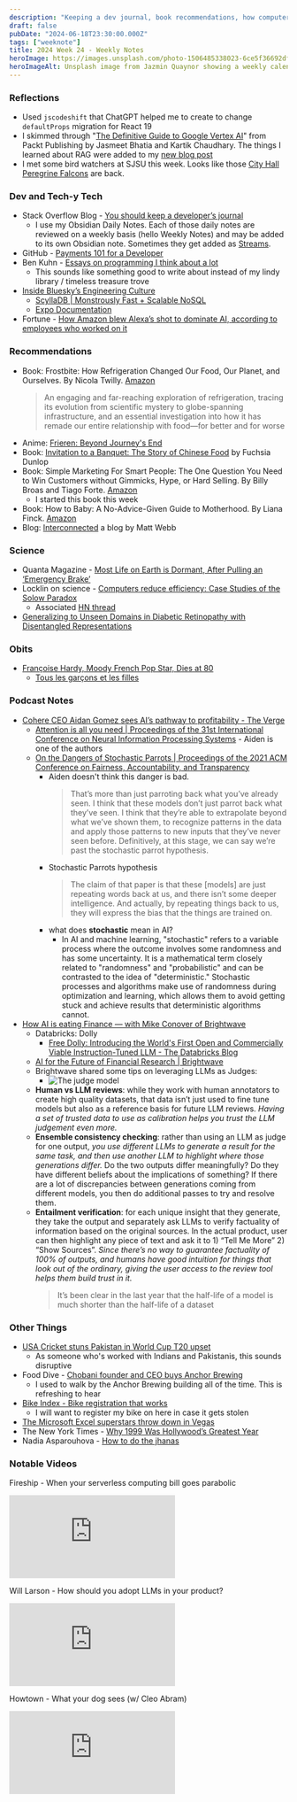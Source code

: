 ```yaml
---
description: "Keeping a dev journal, book recommendations, how computers reduce efficiency, introduction to jhanas, some podcast notes about AI companies, and how do dogs see color."
draft: false
pubDate: "2024-06-18T23:30:00.000Z"
tags: ["weeknote"]
title: 2024 Week 24 - Weekly Notes
heroImage: https://images.unsplash.com/photo-1506485338023-6ce5f36692df?ixlib=rb-4.0.3&ixid=M3wxMjA3fDB8MHxwaG90by1wYWdlfHx8fGVufDB8fHx8fA%3D%3D&auto=format&fit=crop&w=2370&q=80
heroImageAlt: Unsplash image from Jazmin Quaynor showing a weekly calendar
---
```


### Reflections

- Used `jscodeshift` that ChatGPT helped me to create to change `defaultProps` migration for React 19
- I skimmed through "[The Definitive Guide to Google Vertex AI](https://www.packtpub.com/en-us/product/the-definitive-guide-to-google-vertex-ai-9781801815260)" from Packt Publishing by Jasmeet Bhatia and Kartik Chaudhary. The things I learned about RAG were added to my [new blog post](/blog/2024-06-18-rag/)
- I met some bird watchers at SJSU this week. Looks like those [City Hall Peregrine Falcons](https://www.sanjoseca.gov/news-stories/city-hall-falcons) are back.

### Dev and Tech-y Tech

- Stack Overflow Blog - [You should keep a developer’s journal](https://stackoverflow.blog/2024/05/22/you-should-keep-a-developer-s-journal/?utm_source=tldrwebdev)
  - I use my Obsidian Daily Notes. Each of those daily notes are reviewed on a weekly basis (hello Weekly Notes) and may be added to its own Obsidian note. Sometimes they get added as [Streams](/curation/stream).
- GitHub - [Payments 101 for a Developer](https://github.com/juspay/hyperswitch/wiki/Payments-101-for-a-Developer?utm_source=tldrnewsletter)
- Ben Kuhn - [Essays on programming I think about a lot](https://www.benkuhn.net/progessays/?utm_source=tldrwebdev)
  - This sounds like something good to write about instead of my lindy library / timeless treasure trove
- [Inside Bluesky’s Engineering Culture](https://newsletter.pragmaticengineer.com/p/bluesky-engineering-culture)
  - [ScyllaDB | Monstrously Fast + Scalable NoSQL](https://www.scylladb.com/)
  - [Expo Documentation](https://docs.expo.dev/)
- Fortune - [How Amazon blew Alexa’s shot to dominate AI, according to employees who worked on it](https://fortune.com/2024/06/12/amazon-insiders-why-new-alexa-llm-generative-ai-conversational-chatbot-missing-in-action/?utm_source=tldrnewsletter)

### Recommendations

- Book: Frostbite: How Refrigeration Changed Our Food, Our Planet, and Ourselves. By Nicola Twilly. [Amazon](https://www.amazon.com/Frostbite-Refrigeration-Changed-Planet-Ourselves/dp/0735223289)
  > An engaging and far-reaching exploration of refrigeration, tracing its evolution from scientific mystery to globe-spanning infrastructure, and an essential investigation into how it has remade our entire relationship with food—for better and for worse
- Anime: [Frieren: Beyond Journey's End](https://www.crunchyroll.com/series/GG5H5XQX4/frieren-beyond-journeys-end)
- Book: [Invitation to a Banquet: The Story of Chinese Food](http://www.fuchsiadunlop.com/books/invitation-to-a-banquet-the-story-of-chinese-food/) by Fuchsia Dunlop
- Book: Simple Marketing For Smart People: The One Question You Need to Win Customers without Gimmicks, Hype, or Hard Selling. By Billy Broas and Tiago Forte. [Amazon](https://www.amazon.com/Simple-Marketing-Smart-People-Customers/dp/B0D66H733H/ref=tmm_pap_swatch_0?_encoding=UTF8&qid=&sr=&ck_subscriber_id=1900202893&utm_source=convertkit&utm_medium=email&utm_campaign=The%20Ultimate%20Tool%20for%20Thought)
  - I started this book this week
- Book: How to Baby: A No-Advice-Given Guide to Motherhood. By Liana Finck. [Amazon](https://www.amazon.com/How-Baby-No-Advice-Given-Motherhood-Drawings-ebook/dp/B0CC1H99QG)
- Blog: [Interconnected](https://interconnected.org/home/) a blog by Matt Webb

### Science

- Quanta Magazine - [Most Life on Earth is Dormant, After Pulling an ‘Emergency Brake’](https://www.quantamagazine.org/most-life-on-earth-is-dormant-after-pulling-an-emergency-brake-20240605/?utm_source=tldrnewsletter)
- Locklin on science - [Computers reduce efficiency: Case Studies of the Solow Paradox](https://scottlocklin.wordpress.com/2023/11/21/computers-reduce-efficiency-case-studies-of-the-solow-paradox/)
  - Associated [HN thread](https://news.ycombinator.com/item?id=40233938)
- [Generalizing to Unseen Domains in Diabetic Retinopathy with Disentangled Representations](https://arxiv.org/abs/2406.06384v1?utm_source=tldrai)

### Obits

- [Françoise Hardy, Moody French Pop Star, Dies at 80](https://www.nytimes.com/2024/06/12/arts/music/francoise-hardy-dead.html?campaign_id=9&emc=edit_nn_20240614&instance_id=126227&nl=the-morning&regi_id=197092347&segment_id=169560&te=1&user_id=53888c42b17ce2b613ad43a8e73d64ef)
  - [Tous les garçons et les filles](https://www.youtube.com/watch?v=XPkBMqehr5k)

### Podcast Notes

- [Cohere CEO Aidan Gomez sees AI’s pathway to profitability - The Verge](https://www.theverge.com/24173858/ai-cohere-aidan-gomez-money-revenue-llm-transformers-enterprise-stochastic-parrot)
  - [Attention is all you need | Proceedings of the 31st International Conference on Neural Information Processing Systems](https://dl.acm.org/doi/10.5555/3295222.3295349) - Aiden is one of the authors
  - [On the Dangers of Stochastic Parrots | Proceedings of the 2021 ACM Conference on Fairness, Accountability, and Transparency](https://dl.acm.org/doi/10.1145/3442188.3445922)
    - Aiden doesn't think this danger is bad.
      > That’s more than just parroting back what you’ve already seen. I think that these models don’t just parrot back what they’ve seen. I think that they’re able to extrapolate beyond what we’ve shown them, to recognize patterns in the data and apply those patterns to new inputs that they’ve never seen before. Definitively, at this stage, we can say we’re past the stochastic parrot hypothesis.
    - Stochastic Parrots hypothesis
      > The claim of that paper is that these [models] are just repeating words back at us, and there isn’t some deeper intelligence. And actually, by repeating things back to us, they will express the bias that the things are trained on.
    - what does **stochastic** mean in AI?
      - In AI and machine learning, "stochastic" refers to a variable process where the outcome involves some randomness and has some uncertainty. It is a mathematical term closely related to "randomness" and "probabilistic" and can be contrasted to the idea of "deterministic." Stochastic processes and algorithms make use of randomness during optimization and learning, which allows them to avoid getting stuck and achieve results that deterministic algorithms cannot.
- [How AI is eating Finance — with Mike Conover of Brightwave](https://www.latent.space/p/brightwave)
  - Databricks: Dolly
    - [Free Dolly: Introducing the World's First Open and Commercially Viable Instruction-Tuned LLM - The Databricks Blog](https://www.databricks.com/blog/2023/04/12/dolly-first-open-commercially-viable-instruction-tuned-llm)
  - [AI for the Future of Financial Research | Brightwave](https://www.brightwave.io/)
  - Brightwave shared some tips on leveraging LLMs as Judges:
    - ![The judge model](https://substackcdn.com/image/fetch/w_1456,c_limit,f_webp,q_auto:good,fl_progressive:steep/https%3A%2F%2Fsubstack-post-media.s3.amazonaws.com%2Fpublic%2Fimages%2Fd863aad4-e0a0-4e8e-9685-af3e9b91c9b0_1118x860.png)
  - **Human vs LLM reviews**: while they work with human annotators to create high quality datasets, that data isn’t just used to fine tune models but also as a reference basis for future LLM reviews. _Having a set of trusted data to use as calibration helps you trust the LLM judgement even more._
  - **Ensemble consistency checking**: rather than using an LLM as judge for one output, _you use different LLMs to generate a result for the same task, and then use another LLM to highlight where those generations differ._ Do the two outputs differ meaningfully? Do they have different beliefs about the implications of something? If there are a lot of discrepancies between generations coming from different models, you then do additional passes to try and resolve them.
  - **Entailment verification**: for each unique insight that they generate, they take the output and separately ask LLMs to verify factuality of information based on the original sources. In the actual product, user can then highlight any piece of text and ask it to 1) “Tell Me More” 2) “Show Sources”. _Since there’s no way to guarantee factuality of 100% of outputs, and humans have good intuition for things that look out of the ordinary, giving the user access to the review tool helps them build trust in it._
    > It’s been clear in the last year that the half-life of a model is much shorter than the half-life of a dataset

### Other Things

- [USA Cricket stuns Pakistan in World Cup T20 upset](https://sports.yahoo.com/usa-cricket-stuns-pakistan-in-world-cup-t20-upset-204701050.html)
  - As someone who's worked with Indians and Pakistanis, this sounds disruptive
- Food Dive - [Chobani founder and CEO buys Anchor Brewing](https://www.fooddive.com/news/chobani-founder-hamdi-ulukaya-buys-anchor-brewing/717726/)
  - I used to walk by the Anchor Brewing building all of the time. This is refreshing to hear
- [Bike Index - Bike registration that works](https://bikeindex.org/)
  - I will want to register my bike on here in case it gets stolen
- [The Microsoft Excel superstars throw down in Vegas](https://www.theverge.com/c/24133822/microsoft-excel-spreadsheet-competition-championship)
- The New York Times - [Why 1999 Was Hollywood’s Greatest Year](https://www.nytimes.com/2019/05/31/books/review/hollywoods-greatest-year-brian-raftery.html#commentsContainer)
- Nadia Asparouhova - [How to do the jhanas](https://nadia.xyz/jhanas?utm_source=tldrnewsletter)

### Notable Videos

Fireship - When your serverless computing bill goes parabolic

<iframe
  class="aspect-video w-full my-2"
  src="https://www.youtube.com/embed/SCIfWhAheVw"
  title="What your dog sees (w/ Cleo Abram)"
  frameborder="0"
  allow="accelerometer; autoplay; clipboard-write; encrypted-media; gyroscope; picture-in-picture; web-share"
  allowfullscreen></iframe>

Will Larson - How should you adopt LLMs in your product?

<iframe
  class="aspect-video w-full my-2"
  src="https://www.youtube.com/embed/EVPY9koFceU"
  title="What your dog sees (w/ Cleo Abram)"
  frameborder="0"
  allow="accelerometer; autoplay; clipboard-write; encrypted-media; gyroscope; picture-in-picture; web-share"
  allowfullscreen></iframe>

Howtown - What your dog sees (w/ Cleo Abram)

<iframe
  class="aspect-video w-full my-2"
  src="https://www.youtube.com/embed/EJXG-5mZfJM"
  title="What your dog sees (w/ Cleo Abram)"
  frameborder="0"
  allow="accelerometer; autoplay; clipboard-write; encrypted-media; gyroscope; picture-in-picture; web-share"
  allowfullscreen></iframe>
